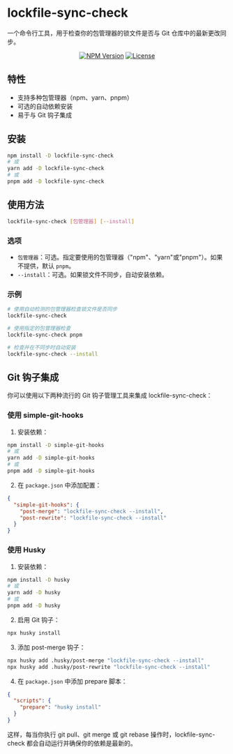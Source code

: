 # lockfile-sync-check

一个命令行工具，用于检查你的包管理器的锁文件是否与 Git 仓库中的最新更改同步。

<p align="center">
  <a href="https://www.npmjs.com/package/lockfile-sync-check" target="_blank" rel="noopener noreferrer"><img src="https://img.shields.io/npm/v/lockfile-sync-check" alt="NPM Version" /></a>
  <a href="https://github.com/a145789/lockfile-sync-check/blob/main/LICENSE" target="_blank" rel="noopener noreferrer"><img src="https://img.shields.io/github/license/a145789/lockfile-sync-check" alt="License" /></a>
</p>

## 特性

- 支持多种包管理器（npm、yarn、pnpm）
- 可选的自动依赖安装
- 易于与 Git 钩子集成

## 安装

```bash
npm install -D lockfile-sync-check
# 或
yarn add -D lockfile-sync-check
# 或
pnpm add -D lockfile-sync-check
```

## 使用方法

```bash
lockfile-sync-check [包管理器] [--install]
```

### 选项

- `包管理器`：可选。指定要使用的包管理器（"npm"、"yarn"或"pnpm"）。如果不提供，默认 `pnpm`。
- `--install`：可选。如果锁文件不同步，自动安装依赖。

### 示例

```bash
# 使用自动检测的包管理器检查锁文件是否同步
lockfile-sync-check

# 使用指定的包管理器检查
lockfile-sync-check pnpm

# 检查并在不同步时自动安装
lockfile-sync-check --install
```

## Git 钩子集成

你可以使用以下两种流行的 Git 钩子管理工具来集成 lockfile-sync-check：

### 使用 simple-git-hooks

1. 安装依赖：

```bash
npm install -D simple-git-hooks
# 或
yarn add -D simple-git-hooks
# 或
pnpm add -D simple-git-hooks
```

2. 在 `package.json` 中添加配置：

```json
{
  "simple-git-hooks": {
    "post-merge": "lockfile-sync-check --install",
    "post-rewrite": "lockfile-sync-check --install"
  }
}
```

### 使用 Husky

1. 安装依赖：

```bash
npm install -D husky
# 或
yarn add -D husky
# 或
pnpm add -D husky
```

2. 启用 Git 钩子：

```bash
npx husky install
```

3. 添加 post-merge 钩子：

```bash
npx husky add .husky/post-merge "lockfile-sync-check --install"
npx husky add .husky/post-rewrite "lockfile-sync-check --install"
```

4. 在 `package.json` 中添加 prepare 脚本：

```json
{
  "scripts": {
    "prepare": "husky install"
  }
}
```

这样，每当你执行 git pull、git merge 或 git rebase 操作时，lockfile-sync-check 都会自动运行并确保你的依赖是最新的。
